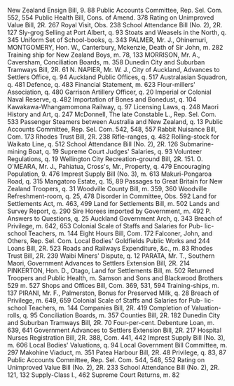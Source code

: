 New Zealand Ensign Bill, 9. 88 Public Accounts Committee, Rep. Sel. Com. 552, 554 Public Health Bill, Cons. of Amend. 378 Rating on Unimproved Value Bill, 2R. 267 Royal Visit, Obs. 238 School Attendance Bill (No. 2), 2R. 127 Sly-grog Selling at Port Albert, q. 93 Stoats and Weasels in the North, q. 345 Uniform Set of School-books, q. 343 PALMER, Mr. J., Ohinemuri, MONTGOMERY, Hon. W., Canterbury, Mckenzie, Death of Sir John, m. 282 Training ship for New Zealand Boys, m. 78, 133 MORRISON, Mr. A., Caversham, Conciliation Boards, m. 358 Dunedin City and Suburban Tramways Bill, 2R. 61 N. NAPIER, Mr. W. J., City of Auckland, Advances to Settlers Office, q. 94 Auckland Public Offices, q. 517 Australasian Squadron, q. 481 Defence, q. 483 Financial Statement, m. 623 Flour-millers' Association, q. 480 Garrison Artillery Officer, q. 20 Imperial or Colonial Naval Reserve, q. 482 Importation of Bones and Bonedust, q. 104 Kawakawa-Whangamomona Railway, q. 97 Licensing Laws, q. 248 Maori History and Art, q. 247 McDonnell, The late Constable L., Rep. Sel. Com. 533 Passenger Steamers between Australia and New Zealand, q. 13 Public Accounts Committee, Rep. Sel. Com. 542, 548, 557 Rabbit Nuisance Bill, Com. 173 Rhodes Trust Bill, 2R. 238 Rifle-ranges, q. 482 Rolling-stock for Waikato Line, q. 512 School Attendance Bill (No. 2), 2R. 126 Submarine-mining Boat, q. 19 Supreme Court Judges' Salaries, q. 93 Volunteer Regulations, q. 19 Wellington City Recreation-ground Bill, 2R. 151. O. O'MEARA, Mr. J., Pahiatua, Cross's, Mr., Property, q. 479 Encouraging Population, 9. 476 Imprest Supply Bill (No. 3), m. 613 Makuri-Pongaroa Road, q. 315 Mangatoro Estate, q. 15, 89 Passages to Great Britain for New Zealand Troopers, q. 31 Woodville County Bill, m. 359, 360 Woodville Refreshment-room, q. 25, 478 Disorder in Committee, Obs. 592 Land for Settlements Act, m. 463, 499 Land for Settlements Bill, m. 502 Lands and Survey Report, q. 290 Sire Horees imported by Government, m. 492 P. Answers to Questions, q. 25 Auckland Government Arch, q. 343 Breach of Privilege, m. 642, 653 Colonial Scale of Staffs and Salaries for Pub- lic-school Teachers, m. 144 Eight Hours Bill, Com. 172 Falconer, John, and Others, Rep. Sel. Com. Local Bodies' Goldfields Public Works and 244 Loans Bill, 2R. 523 Roads and Railways Expenditure, &c., m. 83 Rhodes Trust Bill, 2R. 239 Waibi Miners' Dispute, q. 12 PARATA, Mr. T., Southern Maori, Government Advances to Settlers Extension Bill, 2R. 214 PINKERTON, Hon. D., Otago, Land for Settlements Bill, m. 502 Returned Troopers and Public Health, m. Samson and Sons and Blackwood Brothers 529 m. 527 Shops and Offices Bill, Com. 369, 531, 594 Training-ships, m. 137 PIRANI, Mr. F., Palmerston, Bonus for Preserved Milk, q. 28 Breach of Privilege, m. 649, 659 Colonial Scale of Staffs and Salaries for Pub- lic-school Teachers, m. 144 Companies Bill, 2R. 419 Completion of Valuation-rolls, q. 95 Conciliation Boards, m. 357 Counties Bill, 2R. 182 Dunedin City and Suburban Tramways Bill, 2R. 70 Four-per-cent. Debenture Loan, m. 639, 641 Government Advances to Settlers Extension Bill, 2R. 217 Hospital Nurses Registration Bill, 2R. 388, Com. 441, 442 Imprest Supply Bill (No. 3), m. 606 Local Bodies' Valuations, q. 94 Local Government Bill Committee, m. 297 Makohine Viaduct, m. 351 Patea Harbour Bill, 2R. 48 Privilege, q. 83, 87 Public Accounts Committee, Rep. Sel. Com. 544, 548, 552 Rating on Unimproved Value Bill (No. 2), 2R. 233 School Attendance Bill (No. 2), 2R. 121, 132 Supply-Class I., 462 Supreme Court Returns, m. 82 